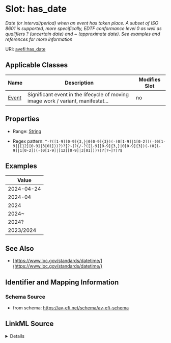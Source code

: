 

# Slot: has_date


_Date (or interval/period) when an event has taken place. A subset of ISO 8601 is supported, more specifically, EDTF conformance level 0 as well as qualifiers ? (uncertain date) and ~ (approximate date). See examples and references for more information_



URI: [avefi:has_date](https://av-efi.net/schema/av-efi-schema/has_date)



<!-- no inheritance hierarchy -->





## Applicable Classes

| Name | Description | Modifies Slot |
| --- | --- | --- |
| [Event](Event.md) | Significant event in the lifecycle of moving image work / variant, manifestat... |  no  |







## Properties

* Range: [String](String.md)

* Regex pattern: `^-?([1-9][0-9]{3,}|0[0-9]{3})(-(0[1-9]|1[0-2])(-(0[1-9]|[12][0-9]|3[01]))?)?[?~]?(/-?([1-9][0-9]{3,}|0[0-9]{3})(-(0[1-9]|1[0-2])(-(0[1-9]|[12][0-9]|3[01]))?)?[?~]?)?$`






## Examples

| Value |
| --- |
| 2024-04-24 |
| 2024-04 |
| 2024 |
| 2024~ |
| 2024? |
| 2023/2024 |

## See Also

* [https://www.loc.gov/standards/datetime/](https://www.loc.gov/standards/datetime/)

## Identifier and Mapping Information







### Schema Source


* from schema: https://av-efi.net/schema/av-efi-schema




## LinkML Source

<details>
```yaml
name: has_date
description: Date (or interval/period) when an event has taken place. A subset of
  ISO 8601 is supported, more specifically, EDTF conformance level 0 as well as qualifiers
  ? (uncertain date) and ~ (approximate date). See examples and references for more
  information
notes:
- https://www.w3.org/TR/xmlschema11-2/#date
examples:
- value: '2024-04-24'
  description: complete date, i.e. year, month and day
- value: 2024-04
  description: year and month
- value: '2024'
  description: year only
- value: 2024~
  description: approximate date (2024 or at least close to 2024)
- value: 2024?
  description: uncertain date (2024 or may be something different)
- value: 2023/2024
  description: interval (2023 until 2024)
from_schema: https://av-efi.net/schema/av-efi-schema
see_also:
- https://www.loc.gov/standards/datetime/
rank: 1000
alias: has_date
domain_of:
- Event
range: string
pattern: ^-?([1-9][0-9]{3,}|0[0-9]{3})(-(0[1-9]|1[0-2])(-(0[1-9]|[12][0-9]|3[01]))?)?[?~]?(/-?([1-9][0-9]{3,}|0[0-9]{3})(-(0[1-9]|1[0-2])(-(0[1-9]|[12][0-9]|3[01]))?)?[?~]?)?$

```
</details>